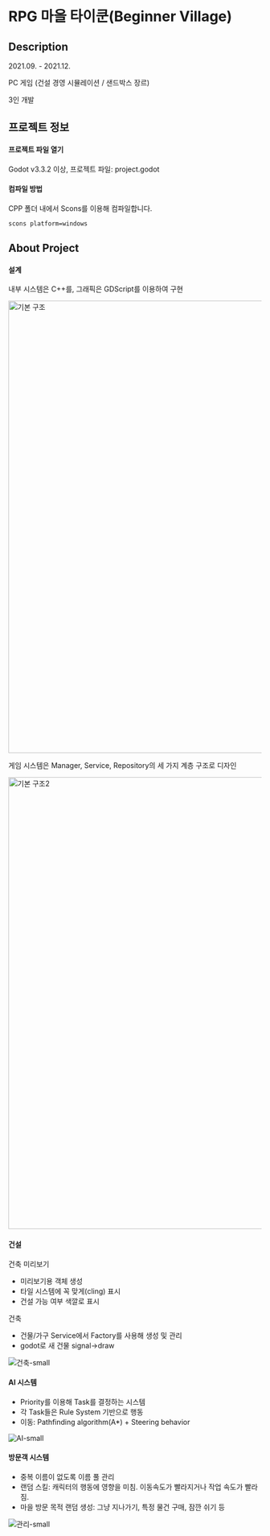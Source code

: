 # RPG 마을 타이쿤(Beginner Village)

## Description
2021.09. - 2021.12.

PC 게임 (건설 경영 시뮬레이션 / 샌드박스 장르)

3인 개발

## 프로젝트 정보
#### 프로젝트 파일 열기
Godot v3.3.2 이상, 프로젝트 파일: project.godot
#### 컴파일 방법
CPP 폴더 내에서 Scons를 이용해 컴파일합니다.
```
scons platform=windows
```

## About Project
#### 설계
내부 시스템은 C++를, 그래픽은 GDScript를 이용하여 구현

<img width="899" alt="기본 구조" src="https://user-images.githubusercontent.com/12760801/153190799-b42cee79-013d-47fe-9564-53fb537a9331.PNG">

게임 시스템은 Manager, Service, Repository의 세 가지 계층 구조로 디자인

<img width="898" alt="기본 구조2" src="https://user-images.githubusercontent.com/12760801/153191202-f4e7ea09-eb09-4030-b264-90dc2c559e90.PNG">

#### 건설
건축 미리보기
+ 미리보기용 객체 생성
+ 타일 시스템에 꼭 맞게(cling) 표시
+ 건설 가능 여부 색깔로 표시

건축
+ 건물/가구 Service에서 Factory를 사용해 생성 및 관리
+ godot로 새 건물 signal->draw

![건축-small](https://user-images.githubusercontent.com/12760801/153189443-72231a96-3445-4c01-9e3c-875de4514242.gif)

#### AI 시스템
+ Priority를 이용해 Task를 결정하는 시스템
+ 각 Task들은 Rule System 기반으로 행동
+ 이동: Pathfinding algorithm(A*) + Steering behavior

![AI-small](https://user-images.githubusercontent.com/12760801/153189951-b8f30fbd-b488-4e18-bf10-ef6663333d5d.gif)

#### 방문객 시스템
+ 중복 이름이 없도록 이름 풀 관리
+ 랜덤 스킬: 캐릭터의 행동에 영향을 미침. 이동속도가 빨라지거나 작업 속도가 빨라짐.
+ 마을 방문 목적 랜덤 생성: 그냥 지나가기, 특정 물건 구매, 잠깐 쉬기 등

![관리-small](https://user-images.githubusercontent.com/12760801/153189625-32dfab9e-3c0b-4b89-921f-603afe565e43.gif)

